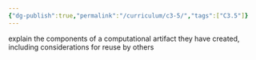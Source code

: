 ```yaml
---
{"dg-publish":true,"permalink":"/curriculum/c3-5/","tags":["C3.5"]}
---
```


explain the components of a computational artifact they have created, including considerations for reuse by others